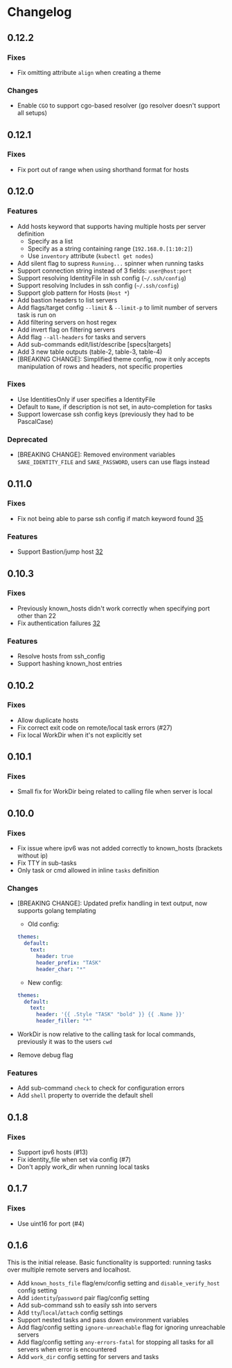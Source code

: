 # Changelog

## 0.12.2

### Fixes

- Fix omitting attribute `align` when creating a theme

### Changes

- Enable `CGO` to support cgo-based resolver (go resolver doesn't support all setups)

## 0.12.1

### Fixes

- Fix port out of range when using shorthand format for hosts

## 0.12.0

### Features

- Add hosts keyword that supports having multiple hosts per server definition
  - Specify as a list
  - Specify as a string containing range (`192.168.0.[1:10:2]`)
  - Use `inventory` attribute (`kubectl get nodes`)
- Add silent flag to supress `Running...` spinner when running tasks
- Support connection string instead of 3 fields: `user@host:port`
- Support resolving IdentityFile in ssh config (`~/.ssh/config`)
- Support resolving Includes in ssh config (`~/.ssh/config`)
- Support glob pattern for Hosts (`Host *`)
- Add bastion headers to list servers
- Add flags/target config `--limit` & `--limit-p` to limit number of servers task is run on
- Add filtering servers on host regex
- Add invert flag on filtering servers
- Add flag `--all-headers` for tasks and servers
- Add sub-commands edit/list/describe [specs|targets]
- Add 3 new table outputs (table-2, table-3, table-4)
- [BREAKING CHANGE]: Simplified theme config, now it only accepts manipulation of rows and headers, not specific properties

### Fixes

- Use IdentitiesOnly if user specifies a IdentityFile
- Default to `Name`, if description is not set, in auto-completion for tasks
- Support lowercase ssh config keys (previously they had to be PascalCase)

### Deprecated

- [BREAKING CHANGE]: Removed environment variables `SAKE_IDENTITY_FILE` and `SAKE_PASSWORD`, users can use flags instead

## 0.11.0

### Fixes

- Fix not being able to parse ssh config if match keyword found [35](https://github.com/alajmo/sake/pull/35)

### Features

- Support Bastion/jump host [32](https://github.com/alajmo/sake/pull/32)

## 0.10.3

### Fixes

- Previously known_hosts didn't work correctly when specifying port other than 22
- Fix authentication failures [32](https://github.com/alajmo/sake/pull/30)

### Features

- Resolve hosts from ssh_config
- Support hashing known_host entries

## 0.10.2

### Fixes

- Allow duplicate hosts
- Fix correct exit code on remote/local task errors (#27)
- Fix local WorkDir when it's not explicitly set

## 0.10.1

### Fixes

- Small fix for WorkDir being related to calling file when server is local

## 0.10.0

### Fixes

- Fix issue where ipv6 was not added correctly to known_hosts (brackets without ip)
- Fix TTY in sub-tasks
- Only task or cmd allowed in inline `tasks` definition

### Changes

- [BREAKING CHANGE]: Updated prefix handling in text output, now supports golang templating
  - Old config:
  ```yaml
  themes:
    default:
      text:
        header: true
        header_prefix: "TASK"
        header_char: "*"
  ```

  - New config:
  ```yaml
  themes:
    default:
      text:
        header: '{{ .Style "TASK" "bold" }} {{ .Name }}'
        header_filler: "*"
  ```
- WorkDir is now relative to the calling task for local commands, previously it was to the users `cwd`
- Remove debug flag

### Features

- Add sub-command `check` to check for configuration errors
- Add `shell` property to override the default shell

## 0.1.8

### Fixes

- Support ipv6 hosts (#13)
- Fix identity_file when set via config (#7)
- Don't apply work_dir when running local tasks

## 0.1.7

### Fixes

- Use uint16 for port (#4)

## 0.1.6

This is the initial release. Basic functionality is supported: running tasks over multiple remote servers and localhost.

- Add `known_hosts_file` flag/env/config setting and `disable_verify_host` config setting
- Add `identity`/`password` pair flag/config setting
- Add sub-command ssh to easily ssh into servers
- Add `tty`/`local`/`attach` config settings
- Support nested tasks and pass down environment variables
- Add flag/config setting `ignore-unreachable` flag for ignoring unreachable servers
- Add flag/config setting `any-errors-fatal` for stopping all tasks for all servers when error is encountered
- Add `work_dir` config setting for servers and tasks
